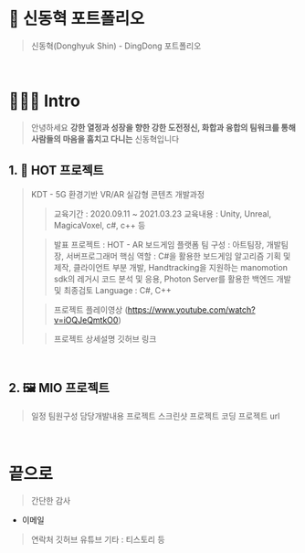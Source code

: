 # 🎁 신동혁 포트폴리오

> 신동혁(Donghyuk Shin) - DingDong 포트폴리오

<br/>

# 👨🏻‍💻 Intro

> 안녕하세요 **강한 열정과 성장을 향한 강한 도전정신, 화합과 융합의 팀워크를 통해 사람들의 마음을 훔치고 다니는** 신동혁입니다

## 1. 🎪 HOT 프로젝트
> KDT - 5G 환경기반 VR/AR 실감형 콘텐츠 개발과정
> 
>> 교육기간 : 2020.09.11 ~ 2021.03.23
>> 교육내용 : Unity, Unreal, MagicaVoxel, c#, c++ 등
>
>> 발표 프로젝트 : HOT - AR 보드게임 플랫폼
>> 팀 구성 : 아트팀장, 개발팀장, 서버프로그래머
>> 핵심 역할 : C#을 활용한 보드게임 알고리즘 기획 및 제작, 클라이언트 부분 개발, Handtracking을 지원하는 manomotion sdk의 레거시 코드 분석 및 응용, Photon Server를 활용한 백엔드 개발 및 최종검토
>> Language : C#, C++
> 
>> 프로젝트 플레이영상
>> (https://www.youtube.com/watch?v=iOQJeQmtkO0)
>
>> 프로젝트 상세설명
>> 깃허브 링크
>

<br />

## 2. 🖼 MIO 프로젝트

> 일정
> 팀원구성
> 담당개발내용
> 프로젝트 스크린샷
> 프로젝트 코딩
> 프로젝트 url

<br />

# 끝으로

> 간단한 감사
- 이메일
> 연락처
> 깃허브
> 유튜브
> 기타 : 티스토리 등
